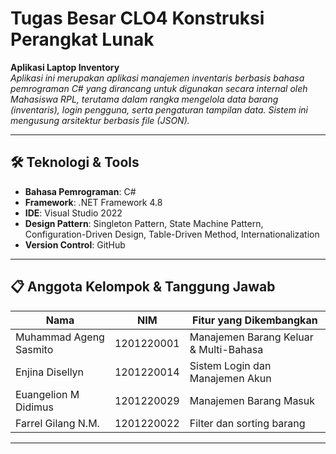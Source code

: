 # Tugas Besar CLO4 Konstruksi Perangkat Lunak

**Aplikasi Laptop Inventory**  
*Aplikasi ini merupakan aplikasi manajemen inventaris berbasis bahasa pemrograman C# yang dirancang untuk digunakan secara internal oleh Mahasiswa RPL, terutama dalam rangka mengelola data barang (inventaris), login pengguna, serta pengaturan tampilan data. Sistem ini mengusung arsitektur berbasis file (JSON).*

---

## 🛠️ Teknologi & Tools
- **Bahasa Pemrograman**: C#
- **Framework**: .NET Framework 4.8
- **IDE**: Visual Studio 2022
- **Design Pattern**: Singleton Pattern, State Machine Pattern, Configuration-Driven Design, Table-Driven Method, Internationalization
- **Version Control**: GitHub

---

## 📋 Anggota Kelompok & Tanggung Jawab
| Nama                        | NIM         | Fitur yang Dikembangkan                  |
|-----------------------------|-------------|------------------------------------------|
| Muhammad Ageng Sasmito      | 1201220001  | Manajemen Barang Keluar & Multi-Bahasa   |
| Enjina Disellyn             | 1201220014  | Sistem Login dan Manajemen Akun          |
| Euangelion M Didimus        | 1201220029  | Manajemen Barang Masuk                   |
| Farrel Gilang N.M.          | 1201220022  | Filter dan sorting barang                |

---
